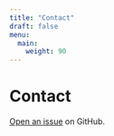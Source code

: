 ```yaml
---
title: "Contact"
draft: false
menu:
  main:
    weight: 90
---
```


# Contact

[Open an issue](https://github.com/Jasefig/hugo-mock-landing-page/issues/new) on GitHub.

